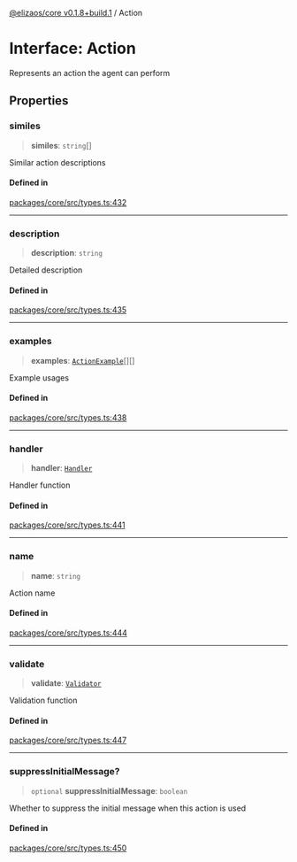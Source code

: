 [@elizaos/core v0.1.8+build.1](../index.md) / Action

# Interface: Action

Represents an action the agent can perform

## Properties

### similes

> **similes**: `string`[]

Similar action descriptions

#### Defined in

[packages/core/src/types.ts:432](https://github.com/gaiaaiagent/GAIA/blob/main/packages/core/src/types.ts#L432)

***

### description

> **description**: `string`

Detailed description

#### Defined in

[packages/core/src/types.ts:435](https://github.com/gaiaaiagent/GAIA/blob/main/packages/core/src/types.ts#L435)

***

### examples

> **examples**: [`ActionExample`](ActionExample.md)[][]

Example usages

#### Defined in

[packages/core/src/types.ts:438](https://github.com/gaiaaiagent/GAIA/blob/main/packages/core/src/types.ts#L438)

***

### handler

> **handler**: [`Handler`](../type-aliases/Handler.md)

Handler function

#### Defined in

[packages/core/src/types.ts:441](https://github.com/gaiaaiagent/GAIA/blob/main/packages/core/src/types.ts#L441)

***

### name

> **name**: `string`

Action name

#### Defined in

[packages/core/src/types.ts:444](https://github.com/gaiaaiagent/GAIA/blob/main/packages/core/src/types.ts#L444)

***

### validate

> **validate**: [`Validator`](../type-aliases/Validator.md)

Validation function

#### Defined in

[packages/core/src/types.ts:447](https://github.com/gaiaaiagent/GAIA/blob/main/packages/core/src/types.ts#L447)

***

### suppressInitialMessage?

> `optional` **suppressInitialMessage**: `boolean`

Whether to suppress the initial message when this action is used

#### Defined in

[packages/core/src/types.ts:450](https://github.com/gaiaaiagent/GAIA/blob/main/packages/core/src/types.ts#L450)
